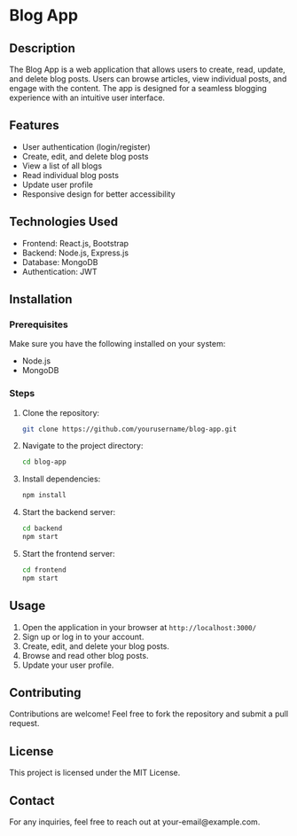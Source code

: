 # Blog App

## Description

The Blog App is a web application that allows users to create, read, update, and delete blog posts. Users can browse articles, view individual posts, and engage with the content. The app is designed for a seamless blogging experience with an intuitive user interface.

## Features

- User authentication (login/register)
- Create, edit, and delete blog posts
- View a list of all blogs
- Read individual blog posts
- Update user profile
- Responsive design for better accessibility

## Technologies Used

- Frontend: React.js, Bootstrap
- Backend: Node.js, Express.js
- Database: MongoDB
- Authentication: JWT

## Installation

### Prerequisites

Make sure you have the following installed on your system:

- Node.js
- MongoDB

### Steps

1. Clone the repository:
   ```sh
   git clone https://github.com/yourusername/blog-app.git
   ```
2. Navigate to the project directory:
   ```sh
   cd blog-app
   ```
3. Install dependencies:
   ```sh
   npm install
   ```
4. Start the backend server:
   ```sh
   cd backend
   npm start
   ```
5. Start the frontend server:
   ```sh
   cd frontend
   npm start
   ```

## Usage

1. Open the application in your browser at `http://localhost:3000/`
2. Sign up or log in to your account.
3. Create, edit, and delete your blog posts.
4. Browse and read other blog posts.
5. Update your user profile.

## Contributing

Contributions are welcome! Feel free to fork the repository and submit a pull request.

## License

This project is licensed under the MIT License.

## Contact

For any inquiries, feel free to reach out at your-email\@example.com.

